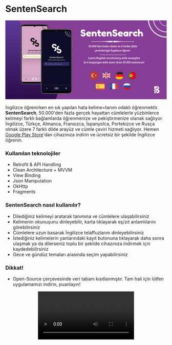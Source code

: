
# SentenSearch

![asd](https://github.com/bugrahankaramollaoglu/sentensearch/blob/main/graphics/last_graphic.png)

İngilizce öğrenirken en sık yapılan hata kelime=tanım odaklı öğrenmektir. **SentenSearch**, 50.000'den fazla gerçek hayattan cümlelerle yüzbinlerce kelimeyi farklı bağlamlarda öğrenmenize ve pekiştirmenize olanak sağlıyor. İngilizce, Türkçe, Almanca, Fransızca, İspanyolca, Portekizce ve Rusça olmak üzere 7 farklı dilde arayüz ve cümle çeviri hizmeti sağlıyor. Hemen [Google Play Store](https://play.google.com/store/apps/details?id=com.bugrahankaramollaoglu.sentensearch)'dan cihazınıza indirin ve ücretsiz bir şekilde İngilizce öğrenin.

### Kullanılan teknolojiler
* Retrofit & API Handling
* Clean Architecture + MVVM
* View Binding
* Json Manipulation
* OkHttp
* Fragments 

### SentenSearch nasıl kullanılır?
* Dilediğiniz kelimeyi aratarak tanımına ve cümlelere ulaşabilirsiniz
* Kelimenin okunuşunu dinleyebilir, karta tıklayarak eş/zıt anlamlılarını görebilirsiniz
* Cümlelere uzun basarak İngilizce telaffuzlarını dinleyebilirsiniz
* İstediğiniz kelimelerin yanlarındaki kayıt butonuna tıklayarak daha sonra ulaşmak ya da dilerseniz toplu bir şekilde cihazınıza indirmek için kaydedebilirsiniz
* Gece ve gündüz temaları arasında seçim yapabilirsiniz

### Dikkat!
* Open-Source çerçevesinde veri tabanı kısıtlanmıştır. Tam hali için lütfen uygulamamızı indirin, puanlayın!

<div style="text-align: center;">
    <video src="https://github.com/bugrahankaramollaoglu/sentensearch/assets/85173065/cf5323ed-4e89-41eb-be0b-1ee3bd5a1e01" controls></video>
</div>


